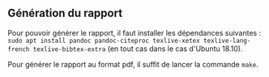 
## Génération du rapport

Pour pouvoir générer le rapport, il faut installer les dépendances suivantes :
`sudo apt install pandoc pandoc-citeproc texlive-xetex texlive-lang-french texlive-bibtex-extra`
(en tout cas dans le cas d'Ubuntu 18.10).

Pour générer le rapport au format pdf, il suffit de lancer la commande `make`.
